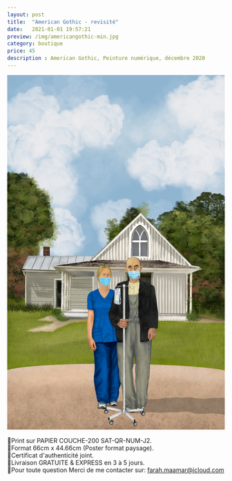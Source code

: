 ```yaml
---
layout: post
title:  "American Gothic - revisité"
date:   2021-01-01 19:57:21
preview: /img/americangothic-min.jpg
category: boutique
price: 45
description : American Gothic, Peinture numérique, décembre 2020
---
```


![Picture 1](/img/americangothic-min.jpg) 

🔸Print sur PAPIER COUCHE-200 SAT-QR-NUM-J2.   
🔸Format 66cm x 44.66cm (Poster format paysage).    
🔸Certificat d'authenticité joint.    
🔸Livraison GRATUITE & EXPRESS en 3 à 5 jours.  
🔸Pour toute question Merci de me contacter sur: farah.maamar@icloud.com

<div id="paypal-button-container"></div>

<script type="text/javascript">
    var price = 45;
    var description= "American Gothic";
</script>

